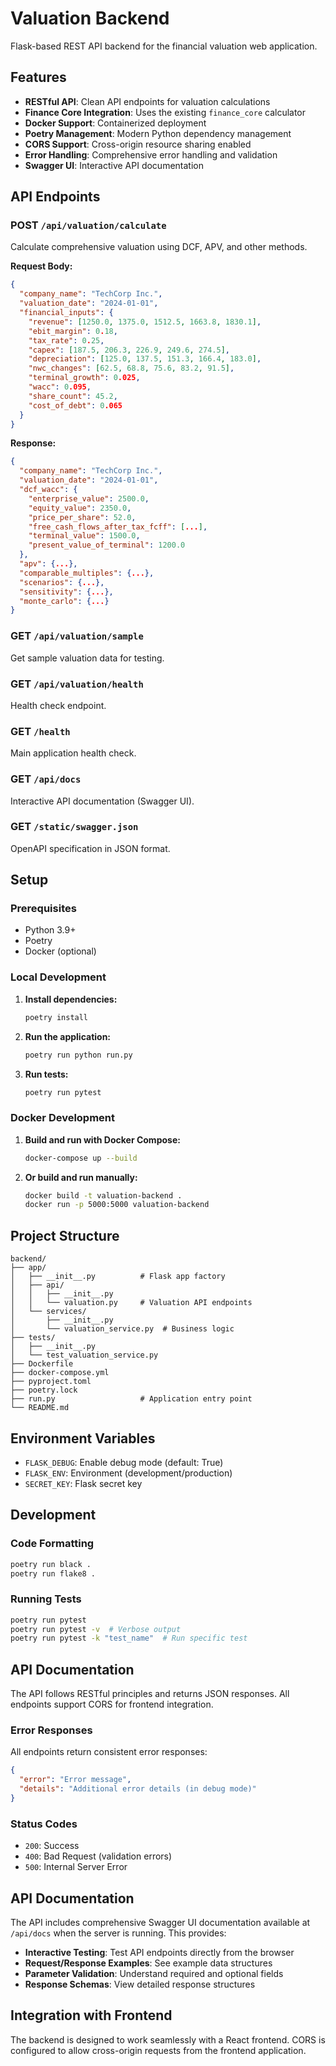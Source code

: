 # Valuation Backend

Flask-based REST API backend for the financial valuation web application.

## Features

- **RESTful API**: Clean API endpoints for valuation calculations
- **Finance Core Integration**: Uses the existing `finance_core` calculator
- **Docker Support**: Containerized deployment
- **Poetry Management**: Modern Python dependency management
- **CORS Support**: Cross-origin resource sharing enabled
- **Error Handling**: Comprehensive error handling and validation
- **Swagger UI**: Interactive API documentation

## API Endpoints

### POST `/api/valuation/calculate`
Calculate comprehensive valuation using DCF, APV, and other methods.

**Request Body:**
```json
{
  "company_name": "TechCorp Inc.",
  "valuation_date": "2024-01-01",
  "financial_inputs": {
    "revenue": [1250.0, 1375.0, 1512.5, 1663.8, 1830.1],
    "ebit_margin": 0.18,
    "tax_rate": 0.25,
    "capex": [187.5, 206.3, 226.9, 249.6, 274.5],
    "depreciation": [125.0, 137.5, 151.3, 166.4, 183.0],
    "nwc_changes": [62.5, 68.8, 75.6, 83.2, 91.5],
    "terminal_growth": 0.025,
    "wacc": 0.095,
    "share_count": 45.2,
    "cost_of_debt": 0.065
  }
}
```

**Response:**
```json
{
  "company_name": "TechCorp Inc.",
  "valuation_date": "2024-01-01",
  "dcf_wacc": {
    "enterprise_value": 2500.0,
    "equity_value": 2350.0,
    "price_per_share": 52.0,
    "free_cash_flows_after_tax_fcff": [...],
    "terminal_value": 1500.0,
    "present_value_of_terminal": 1200.0
  },
  "apv": {...},
  "comparable_multiples": {...},
  "scenarios": {...},
  "sensitivity": {...},
  "monte_carlo": {...}
}
```

### GET `/api/valuation/sample`
Get sample valuation data for testing.

### GET `/api/valuation/health`
Health check endpoint.

### GET `/health`
Main application health check.

### GET `/api/docs`
Interactive API documentation (Swagger UI).

### GET `/static/swagger.json`
OpenAPI specification in JSON format.

## Setup

### Prerequisites
- Python 3.9+
- Poetry
- Docker (optional)

### Local Development

1. **Install dependencies:**
   ```bash
   poetry install
   ```

2. **Run the application:**
   ```bash
   poetry run python run.py
   ```

3. **Run tests:**
   ```bash
   poetry run pytest
   ```

### Docker Development

1. **Build and run with Docker Compose:**
   ```bash
   docker-compose up --build
   ```

2. **Or build and run manually:**
   ```bash
   docker build -t valuation-backend .
   docker run -p 5000:5000 valuation-backend
   ```

## Project Structure

```
backend/
├── app/
│   ├── __init__.py          # Flask app factory
│   ├── api/
│   │   ├── __init__.py
│   │   └── valuation.py     # Valuation API endpoints
│   └── services/
│       ├── __init__.py
│       └── valuation_service.py  # Business logic
├── tests/
│   ├── __init__.py
│   └── test_valuation_service.py
├── Dockerfile
├── docker-compose.yml
├── pyproject.toml
├── poetry.lock
├── run.py                   # Application entry point
└── README.md
```

## Environment Variables

- `FLASK_DEBUG`: Enable debug mode (default: True)
- `FLASK_ENV`: Environment (development/production)
- `SECRET_KEY`: Flask secret key

## Development

### Code Formatting
```bash
poetry run black .
poetry run flake8 .
```

### Running Tests
```bash
poetry run pytest
poetry run pytest -v  # Verbose output
poetry run pytest -k "test_name"  # Run specific test
```

## API Documentation

The API follows RESTful principles and returns JSON responses. All endpoints support CORS for frontend integration.

### Error Responses

All endpoints return consistent error responses:

```json
{
  "error": "Error message",
  "details": "Additional error details (in debug mode)"
}
```

### Status Codes

- `200`: Success
- `400`: Bad Request (validation errors)
- `500`: Internal Server Error

## API Documentation

The API includes comprehensive Swagger UI documentation available at `/api/docs` when the server is running. This provides:

- **Interactive Testing**: Test API endpoints directly from the browser
- **Request/Response Examples**: See example data structures
- **Parameter Validation**: Understand required and optional fields
- **Response Schemas**: View detailed response structures

## Integration with Frontend

The backend is designed to work seamlessly with a React frontend. CORS is configured to allow cross-origin requests from the frontend application. 